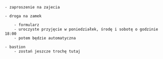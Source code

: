 
	- zaproszenie na zajecia

	- droga na zamek
		
		- formularz
		- uroczyste przyjęcie w poniedziałek, środę i sobotę o godzinie 18:00
		- potem będzie automatyczna

	- bastion
		- zostań jeszcze trochę tutaj
